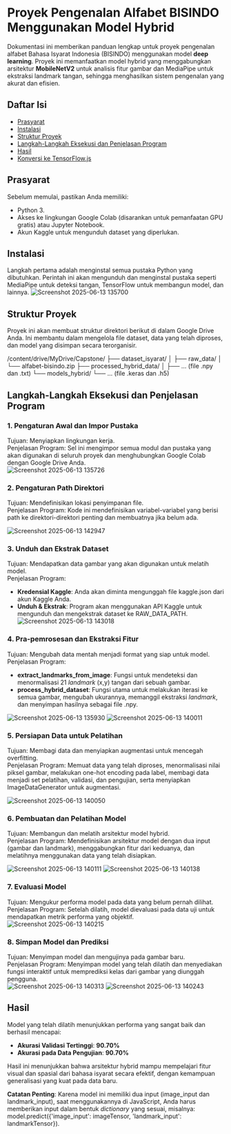 # **Proyek Pengenalan Alfabet BISINDO Menggunakan Model Hybrid**

Dokumentasi ini memberikan panduan lengkap untuk proyek pengenalan alfabet Bahasa Isyarat Indonesia (BISINDO) menggunakan model **deep learning**. Proyek ini memanfaatkan model hybrid yang menggabungkan arsitektur **MobileNetV2** untuk analisis fitur gambar dan MediaPipe untuk ekstraksi landmark tangan, sehingga menghasilkan sistem pengenalan yang akurat dan efisien.

## **Daftar Isi**

* [Prasyarat](#bookmark=id.dcvbupikkde3)  
* [Instalasi](#bookmark=id.7bxghgibv51t)  
* [Struktur Proyek](#bookmark=id.pk0vm25g6yct)  
* [Langkah-Langkah Eksekusi dan Penjelasan Program](#bookmark=id.9p7oa74f1l4q)  
* [Hasil](#bookmark=id.pw0pqt1wcocs)  
* [Konversi ke TensorFlow.js](#bookmark=id.utc3ahg3dvor)

## **Prasyarat**

Sebelum memulai, pastikan Anda memiliki:

* Python 3\.  
* Akses ke lingkungan Google Colab (disarankan untuk pemanfaatan GPU gratis) atau Jupyter Notebook.  
* Akun Kaggle untuk mengunduh dataset yang diperlukan.

## **Instalasi**

Langkah pertama adalah menginstal semua pustaka Python yang dibutuhkan. Perintah ini akan mengunduh dan menginstal pustaka seperti MediaPipe untuk deteksi tangan, TensorFlow untuk membangun model, dan lainnya.
![Screenshot 2025-06-13 135700](https://github.com/user-attachments/assets/336d1532-8267-43df-ad48-6f4d1b32e425)


## **Struktur Proyek**

Proyek ini akan membuat struktur direktori berikut di dalam Google Drive Anda. Ini membantu dalam mengelola file dataset, data yang telah diproses, dan model yang disimpan secara terorganisir.

/content/drive/MyDrive/Capstone/
├── dataset_isyarat/
│   ├── raw_data/
│   └── alfabet-bisindo.zip
├── processed_hybrid_data/
│   ├── ... (file .npy dan .txt)
└── models_hybrid/
    └── ... (file .keras dan .h5)

## **Langkah-Langkah Eksekusi dan Penjelasan Program**

### **1\. Pengaturan Awal dan Impor Pustaka**

Tujuan: Menyiapkan lingkungan kerja.  
Penjelasan Program: Sel ini mengimpor semua modul dan pustaka yang akan digunakan di seluruh proyek dan menghubungkan Google Colab dengan Google Drive Anda.  
![Screenshot 2025-06-13 135726](https://github.com/user-attachments/assets/12f8d50d-b592-4281-a7f8-4c4cfb9a8fe4)


### **2\. Pengaturan Path Direktori**

Tujuan: Mendefinisikan lokasi penyimpanan file.  
Penjelasan Program: Kode ini mendefinisikan variabel-variabel yang berisi path ke direktori-direktori penting dan membuatnya jika belum ada.  

![Screenshot 2025-06-13 142947](https://github.com/user-attachments/assets/84c98851-ee26-4b9c-9678-e35cd6b2916d)

### **3\. Unduh dan Ekstrak Dataset**

Tujuan: Mendapatkan data gambar yang akan digunakan untuk melatih model.  
Penjelasan Program:

* **Kredensial Kaggle**: Anda akan diminta mengunggah file kaggle.json dari akun Kaggle Anda.  
* **Unduh & Ekstrak**: Program akan menggunakan API Kaggle untuk mengunduh dan mengekstrak dataset ke RAW\_DATA\_PATH.
![Screenshot 2025-06-13 143018](https://github.com/user-attachments/assets/4ced47e5-182d-4947-9f5d-f019d18c261f)

### **4\. Pra-pemrosesan dan Ekstraksi Fitur**

Tujuan: Mengubah data mentah menjadi format yang siap untuk model.  
Penjelasan Program:

* **extract\_landmarks\_from\_image**: Fungsi untuk mendeteksi dan menormalisasi 21 *landmark* (x,y) tangan dari sebuah gambar.  
* **process\_hybrid\_dataset**: Fungsi utama untuk melakukan iterasi ke semua gambar, mengubah ukurannya, memanggil ekstraksi *landmark*, dan menyimpan hasilnya sebagai file .npy.
  
![Screenshot 2025-06-13 135930](https://github.com/user-attachments/assets/440d328f-80ae-41c9-b7aa-981fd5f43cf6)
![Screenshot 2025-06-13 140011](https://github.com/user-attachments/assets/256dcc8d-45ce-419e-9a5c-51180169c512)



### **5\. Persiapan Data untuk Pelatihan**

Tujuan: Membagi data dan menyiapkan augmentasi untuk mencegah overfitting.  
Penjelasan Program: Memuat data yang telah diproses, menormalisasi nilai piksel gambar, melakukan one-hot encoding pada label, membagi data menjadi set pelatihan, validasi, dan pengujian, serta menyiapkan ImageDataGenerator untuk augmentasi.  

![Screenshot 2025-06-13 140050](https://github.com/user-attachments/assets/1fef9a79-ebd0-42a4-b149-ed6cead0b658)

### **6\. Pembuatan dan Pelatihan Model**

Tujuan: Membangun dan melatih arsitektur model hybrid.  
Penjelasan Program: Mendefinisikan arsitektur model dengan dua input (gambar dan landmark), menggabungkan fitur dari keduanya, dan melatihnya menggunakan data yang telah disiapkan.  

![Screenshot 2025-06-13 140111](https://github.com/user-attachments/assets/106ead9c-0b1b-4380-9661-6ed564fc6489)
![Screenshot 2025-06-13 140138](https://github.com/user-attachments/assets/f4f11e99-f6c3-4b98-80db-1b716a70f12e)


### **7\. Evaluasi Model**

Tujuan: Mengukur performa model pada data yang belum pernah dilihat.  
Penjelasan Program: Setelah dilatih, model dievaluasi pada data uji untuk mendapatkan metrik performa yang objektif.  
![Screenshot 2025-06-13 140215](https://github.com/user-attachments/assets/0adc8014-86d6-4e0e-a4db-f3e087de1588)


### **8\. Simpan Model dan Prediksi**

Tujuan: Menyimpan model dan mengujinya pada gambar baru.  
Penjelasan Program: Menyimpan model yang telah dilatih dan menyediakan fungsi interaktif untuk memprediksi kelas dari gambar yang diunggah pengguna.  
![Screenshot 2025-06-13 140313](https://github.com/user-attachments/assets/b1229c0c-5fc1-4906-b254-51bbda487b11)
![Screenshot 2025-06-13 140243](https://github.com/user-attachments/assets/2c2e9c51-d135-413e-87d3-8ec0f8e2dee2)


## **Hasil**

Model yang telah dilatih menunjukkan performa yang sangat baik dan berhasil mencapai:

* **Akurasi Validasi Tertinggi**: **90.70%**  
* **Akurasi pada Data Pengujian**: **90.70%**

Hasil ini menunjukkan bahwa arsitektur hybrid mampu mempelajari fitur visual dan spasial dari bahasa isyarat secara efektif, dengan kemampuan generalisasi yang kuat pada data baru.

**Catatan Penting**: Karena model ini memiliki dua input (image\_input dan landmark\_input), saat menggunakannya di JavaScript, Anda harus memberikan input dalam bentuk *dictionary* yang sesuai, misalnya: model.predict({'image\_input': imageTensor, 'landmark\_input': landmarkTensor}).
